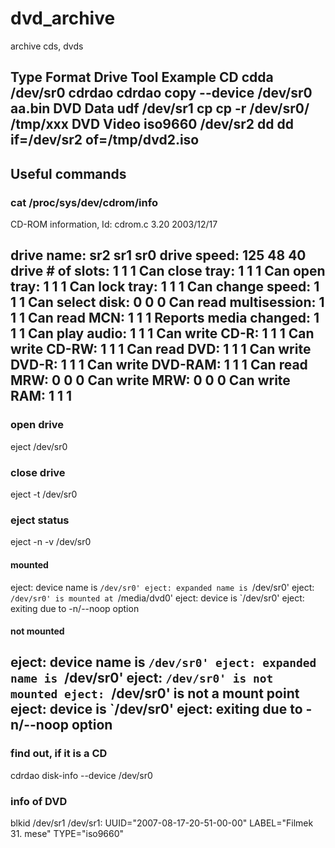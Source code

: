# dvd_archive
archive cds, dvds

Type      Format    Drive       Tool      Example
CD        cdda      /dev/sr0    cdrdao    cdrdao copy --device /dev/sr0 aa.bin
DVD Data  udf       /dev/sr1    cp        cp -r /dev/sr0/  /tmp/xxx
DVD Video iso9660   /dev/sr2    dd        dd if=/dev/sr2 of=/tmp/dvd2.iso
------------------------------------
## Useful commands
### cat /proc/sys/dev/cdrom/info
CD-ROM information, Id: cdrom.c 3.20 2003/12/17

drive name:		sr2	sr1	sr0
drive speed:		125	48	40
drive # of slots:	1	1	1
Can close tray:		1	1	1
Can open tray:		1	1	1
Can lock tray:		1	1	1
Can change speed:	1	1	1
Can select disk:	0	0	0
Can read multisession:	1	1	1
Can read MCN:		1	1	1
Reports media changed:	1	1	1
Can play audio:		1	1	1
Can write CD-R:		1	1	1
Can write CD-RW:	1	1	1
Can read DVD:		1	1	1
Can write DVD-R:	1	1	1
Can write DVD-RAM:	1	1	1
Can read MRW:		0	0	0
Can write MRW:		0	0	0
Can write RAM:		1	1	1
---------------------------
### open  drive 
eject /dev/sr0
### close drive
eject -t /dev/sr0

### eject status
eject -n -v /dev/sr0
#### mounted
eject: device name is `/dev/sr0'
eject: expanded name is `/dev/sr0'
eject: `/dev/sr0' is mounted at `/media/dvd0'
eject: device is `/dev/sr0'
eject: exiting due to -n/--noop option

#### not mounted
eject: device name is `/dev/sr0'
eject: expanded name is `/dev/sr0'
eject: `/dev/sr0' is not mounted
eject: `/dev/sr0' is not a mount point
eject: device is `/dev/sr0'
eject: exiting due to -n/--noop option
---------------------


### find out, if it is a CD 
cdrdao disk-info --device /dev/sr0

### info of DVD
blkid /dev/sr1
/dev/sr1: UUID="2007-08-17-20-51-00-00" LABEL="Filmek 31. mese" TYPE="iso9660"

